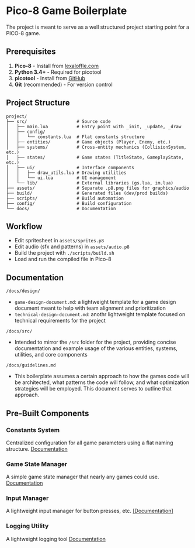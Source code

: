 # Pico-8 Game Boilerplate

The project is meant to serve as a well structured project starting point for a PICO-8 game. 

## Prerequisites

1. **Pico-8** - Install from [lexaloffle.com](https://www.lexaloffle.com/pico-8.php)
2. **Python 3.4+** - Required for picotool
3. **picotool** - Install from [GitHub](https://github.com/dansanderson/picotool)
3. **Git** (recommended) - For version control

## Project Structure

```
project/
├── src/                   # Source code
│   ├── main.lua           # Entry point with _init, _update, _draw
│   ├── config/
│   │   └── constants.lua  # Flat constants structure
│   ├── entities/          # Game objects (Player, Enemy, etc.)
│   ├── systems/           # Cross-entity mechanics (CollisionSystem, etc.)
│   ├── states/            # Game states (TitleState, GameplayState, etc.)
│   ├── ui/                # Interface components
│   │   ├── draw_utils.lua # Drawing utilities
│   │   └── ui.lua         # UI management
│   └── lib/               # External libraries (gs.lua, im.lua)
├── assets/                # Separate .p8.png files for graphics/audio
├── build/                 # Generated files (dev/prod builds)
├── scripts/               # Build automation
├── config/                # Build configuration
└── docs/                  # Documentation
```


## Workflow

- Edit spritesheet in `assets/sprites.p8`
- Edit audio (sfx and patterns) in `assets/audio.p8`
- Build the project with `./scripts/build.sh`
- Load and run the compiled file in Pico-8

## Documentation

`/docs/design/`
- `game-design-document.md`: a lightweight template for a game design document meant to help with team alignment and prioritization
- `technical-design-document.md`: anothr lightweight template focused on technical requirements for the project

`/docs/src/`
- Intended to mirror the `/src` folder for the project, providing concise documentation and example usage of the various entities, systems, utilities, and core components

`/docs/guidelines.md`
- This boilerplate assumes a certain approach to how the games code will be architected, what patterns the code will follow, and what optimization strategies will be employed. This document serves to outline that approach.


## Pre-Built Components

### Constants System
Centralized configuration for all game parameters using a flat naming structure. [Documentation](docs/src/config/constants.md)

### Game State Manager
A simple game state manager that nearly any games could use. [Documentation](docs/src/core/game-state.md)

### Input Manager
A lightweight input manager for button presses, etc. [[Documentation]](docs/src/core/input-manager.md)

### Logging Utility
A lightweight logging tool [Documentation](docs/src/utils/log.md)